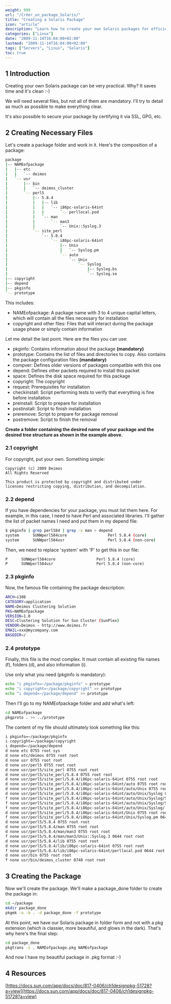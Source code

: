 ```yaml
---
weight: 999
url: "/Créer_un_package_Solaris/"
title: "Creating a Solaris Package"
icon: "article"
description: "Learn how to create your own Solaris packages for efficient software distribution and management."
categories: ["Linux"]
date: "2009-11-14T16:04:00+02:00"
lastmod: "2009-11-14T16:04:00+02:00"
tags: ["Servers", "Linux", "Solaris"]
toc: true
---
```


## 1 Introduction

Creating your own Solaris package can be very practical. Why? It saves time and it's clean :-)

We will need several files, but not all of them are mandatory. I'll try to detail as much as possible to make everything clear.

It's also possible to secure your package by certifying it via SSL, GPG, etc.

## 2 Creating Necessary Files

Let's create a package folder and work in it. Here's the composition of a package:

```bash
package
|-- NAMEofpackage
|   |-- etc
|   |   `-- deimos
|   `-- usr
|       |-- bin
|       |   `-- deimos_cluster
|       `-- perl5
|           |-- 5.8.4
|           |   |-- lib
|           |   |   `-- i86pc-solaris-64int
|           |   |       `-- perllocal.pod
|           |   `-- man
|           |       `-- man3
|           |           `-- Unix::Syslog.3
|           `-- site_perl
|               `-- 5.8.4
|                   `-- i86pc-solaris-64int
|                       |-- Unix
|                       |   `-- Syslog.pm
|                       `-- auto
|                           `-- Unix
|                               `-- Syslog
|                                   |-- Syslog.bs
|                                   `-- Syslog.so
|-- copyright
|-- depend
|-- pkginfo
`-- prototype
```

This includes:

* NAMEofpackage: A package name with 3 to 4 unique capital letters, which will contain all the files necessary for installation
* copyright and other files: Files that will interact during the package usage phase or simply contain information

Let me detail the last point. Here are the files you can use:

* pkginfo: Contains information about the package **(mandatory)**
* prototype: Contains the list of files and directories to copy. Also contains the package configuration files **(mandatory)**
* compver: Defines older versions of packages compatible with this one
* depend: Defines other packets required to install this packet
* space: Defines the disk space required for this package
* copyright: The copyright
* request: Prerequisites for installation
* checkinstall: Script performing tests to verify that everything is fine before installation
* preinstall: Script to prepare for installation
* postinstall: Script to finish installation
* preremove: Script to prepare for package removal
* postremove: Script to finish the removal

**Create a folder containing the desired name of your package and the desired tree structure as shown in the example above.**

### 2.1 copyright

For copyright, put your own. Something simple:

```
Copyright (c) 2009 Deimos
All Rights Reserved
 
This product is protected by copyright and distributed under
licenses restricting copying, distribution, and decompilation.
```

### 2.2 depend

If you have dependencies for your package, you must list them here. For example, in this case, I need to have Perl and associated libraries. I'll gather the list of packet names I need and put them in my depend file:

```bash
$ pkginfo | grep perl584 | grep -v man > depend
system      SUNWperl584core                  Perl 5.8.4 (core)
system      SUNWperl584usr                   Perl 5.8.4 (non-core)
```

Then, we need to replace 'system' with 'P' to get this in our file:

```
P      SUNWperl584core                  Perl 5.8.4 (core)
P      SUNWperl584usr                   Perl 5.8.4 (non-core)
```

### 2.3 pkginfo

Now, the famous file containing the package description:

```bash
ARCH=i386
CATEGORY=application
NAME=Deimos Clustering Solution
PKG=NAMEofpackage
VERSION=1.0
DESC=Clustering Solution for Sun Cluster (SunPlex)
VENDOR=Deimos - http://www.deimos.fr
EMAIL=xxx@mycompany.com
BASEDIR=/
```

### 2.4 prototype

Finally, this file is the most complex. It must contain all existing file names (f), folders (d), and also information (i).

Use only what you need (pkginfo is mandatory):

```bash
echo "i pkginfo=~/package/pkginfo" > prototype
echo "i copyright=~/package/copyright" >> prototype
echo "i depend=~/package/depend" >> prototype
```

Then I'll go to my NAMEofpackage folder and add what's left:

```bash
cd NAMEofpackage
pkgproto . >> ../prototype
```

The content of my file should ultimately look something like this:

```bash
i pkginfo=~/package/pkginfo
i copyright=~/package/copyright
i depend=~/package/depend
d none etc 0755 root sys
d none etc/deimos 0755 root root
d none usr 0755 root root
d none usr/perl5 0755 root root
d none usr/perl5/site_perl 0755 root root
d none usr/perl5/site_perl/5.8.4 0755 root root
d none usr/perl5/site_perl/5.8.4/i86pc-solaris-64int 0755 root root
d none usr/perl5/site_perl/5.8.4/i86pc-solaris-64int/auto 0755 root root
d none usr/perl5/site_perl/5.8.4/i86pc-solaris-64int/auto/Unix 0755 root root
d none usr/perl5/site_perl/5.8.4/i86pc-solaris-64int/auto/Unix/Syslog 0755 root root
f none usr/perl5/site_perl/5.8.4/i86pc-solaris-64int/auto/Unix/Syslog/Syslog.bs 0644 root root
f none usr/perl5/site_perl/5.8.4/i86pc-solaris-64int/auto/Unix/Syslog/Syslog.so 0755 root root
f none usr/perl5/site_perl/5.8.4/i86pc-solaris-64int/auto/Unix/Syslog/.packlist 0644 root root
d none usr/perl5/site_perl/5.8.4/i86pc-solaris-64int/Unix 0755 root root
f none usr/perl5/site_perl/5.8.4/i86pc-solaris-64int/Unix/Syslog.pm 0644 root root
d none usr/perl5/5.8.4 0755 root root
d none usr/perl5/5.8.4/man 0755 root root
d none usr/perl5/5.8.4/man/man3 0755 root root
f none usr/perl5/5.8.4/man/man3/Unix::Syslog.3 0644 root root
d none usr/perl5/5.8.4/lib 0755 root root
d none usr/perl5/5.8.4/lib/i86pc-solaris-64int 0755 root root
f none usr/perl5/5.8.4/lib/i86pc-solaris-64int/perllocal.pod 0644 root root
d none usr/bin 0755 root root
f none usr/bin/deimos_cluster 0740 root root
```

## 3 Creating the Package

Now we'll create the package. We'll make a package_done folder to create the package in:

```bash
cd ~/package
mkdir package_done
pkgmk -o -b . -d package_done -f prototype
```

At this point, we have our Solaris package in folder form and not with a pkg extension (which is classier, more beautiful, and glows in the dark). That's why here's the final step:

```bash
cd package_done
pkgtrans -s . NAMEofpackage.pkg NAMEofpackage
```

And now I have my beautiful package in .pkg format :-)

## 4 Resources

[https://docs.sun.com/app/docs/doc/817-0406/ch1designpkg-51728?a=view](https://docs.sun.com/app/docs/doc/817-0406/ch1designpkg-51728?a=view)